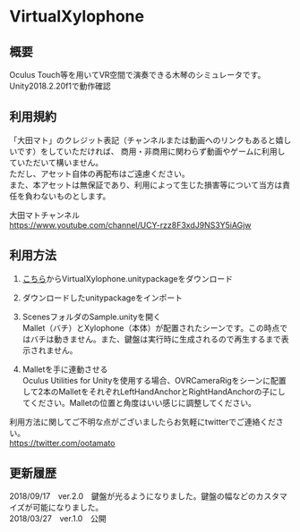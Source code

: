 # VirtualXylophone

## 概要
Oculus Touch等を用いてVR空間で演奏できる木琴のシミュレータです。Unity2018.2.20f1で動作確認

## 利用規約
「大田マト」のクレジット表記（チャンネルまたは動画へのリンクもあると嬉しいです）をしていただければ、
商用・非商用に関わらず動画やゲームに利用していただいて構いません。  
ただし、アセット自体の再配布はご遠慮ください。  
また、本アセットは無保証であり、利用によって生じた損害等について当方は責任を負わないものとします。

大田マトチャンネル  
https://www.youtube.com/channel/UCY-rzz8F3xdJ9NS3Y5iAGjw

## 利用方法
1. [こちら](https://github.com/forte1st/VirtualXylophone/releases)からVirtualXylophone.unitypackageをダウンロード  

2. ダウンロードしたunitypackageをインポート  

3. ScenesフォルダのSample.unityを開く  
Mallet（バチ）とXylophone（本体）が配置されたシーンです。この時点ではバチは動きません。また、鍵盤は実行時に生成されるので再生するまで表示されません。 
  
4. Malletを手に連動させる  
Oculus Utilities for Unityを使用する場合、OVRCameraRigをシーンに配置して2本のMalletをそれぞれLeftHandAnchorとRightHandAnchorの子にしてください。Malletの位置と角度はいい感じに調整してください。  

利用方法に関してご不明な点がございましたらお気軽にtwitterでご連絡ください。  
https://twitter.com/ootamato

## 更新履歴
2018/09/17　ver.2.0　鍵盤が光るようになりました。鍵盤の幅などのカスタマイズが可能になりました。  
2018/03/27　ver.1.0　公開
